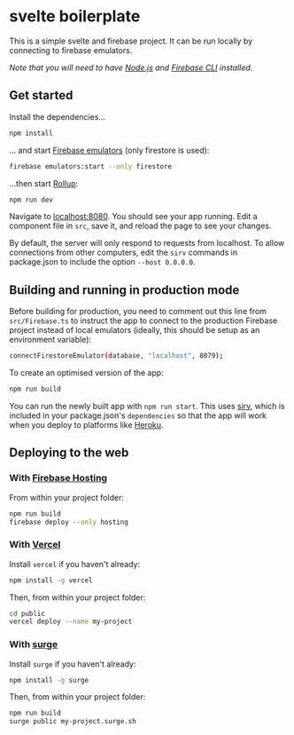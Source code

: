 # svelte boilerplate

This is a simple svelte and firebase project. It can be run locally by connecting to firebase emulators.

_Note that you will need to have [Node.js](https://nodejs.org) and [Firebase CLI](https://firebase.google.com/docs/cli) installed._

## Get started

Install the dependencies...

```bash
npm install
```

... and start [Firebase emulators](https://firebase.google.com/docs/rules/emulator-setup) (only firestore is used):

```bash
firebase emulators:start --only firestore
```

...then start [Rollup](https://rollupjs.org):

```bash
npm run dev
```

Navigate to [localhost:8080](http://localhost:8080). You should see your app running. Edit a component file in `src`, save it, and reload the page to see your changes.

By default, the server will only respond to requests from localhost. To allow connections from other computers, edit the `sirv` commands in package.json to include the option `--host 0.0.0.0`.

## Building and running in production mode

Before building for production, you need to comment out this line from `src/Firebase.ts` to instruct the app to connect to the production Firebase project instead of local emulators (ideally, this should be setup as an environment variable):

```bash
connectFirestoreEmulator(database, "localhost", 8079);
```

To create an optimised version of the app:

```bash
npm run build
```

You can run the newly built app with `npm run start`. This uses [sirv](https://github.com/lukeed/sirv), which is included in your package.json's `dependencies` so that the app will work when you deploy to platforms like [Heroku](https://heroku.com).

## Deploying to the web

### With [Firebase Hosting](https://firebase.google.com/docs/hosting/quickstart)

From within your project folder:

```bash
npm run build
firebase deploy --only hosting
```

### With [Vercel](https://vercel.com)

Install `vercel` if you haven't already:

```bash
npm install -g vercel
```

Then, from within your project folder:

```bash
cd public
vercel deploy --name my-project
```

### With [surge](https://surge.sh/)

Install `surge` if you haven't already:

```bash
npm install -g surge
```

Then, from within your project folder:

```bash
npm run build
surge public my-project.surge.sh
```
